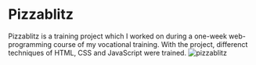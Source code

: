 # Pizzablitz
Pizzablitz is a training project which I worked on during a one-week web-programming course of my vocational training. With the project, differenct techniques of HTML, CSS and JavaScript were trained.
![pizzablitz](https://github.com/phimue/Pizzablitz/assets/79983949/3572d058-d014-46ab-890f-5a1f4c582c23)
